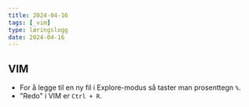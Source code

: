 ```yaml
---
title: 2024-04-16
tags: [_vim]
type: læringslogg
date: 2024-04-16
---
```


## VIM
* For å legge til en ny fil i Explore-modus så taster man prosenttegn `%`.
* "Redo" i VIM er `Ctrl + R`. 
